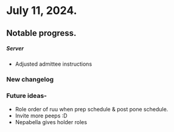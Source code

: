 
# July 11, 2024.

## Notable progress.

##### Server

- Adjusted admittee instructions

### New changelog

### Future ideas- 
- Role order of ruu when prep schedule & post pone schedule.
- Invite more peeps :D
- Nepabella gives holder roles 
